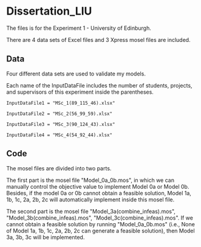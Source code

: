 # Dissertation_LIU

The files is for the Experiment 1 - University of Edinburgh.

There are 4 data sets of Excel files and 3 Xpress mosel files are included.

## Data
Four different data sets are used to validate my models.

Each name of the InputDataFile includes the number of students, projects, and supervisors of this experiment inside the parentheses.

    InputDataFile1 = "MSc_1(89_115_46).xlsx"
    
    InputDataFile2 = "MSc_2(56_99_59).xlsx"
    
    InputDataFile3 = "MSc_3(90_124_43).xlsx"
    
    InputDataFile4 = "MSc_4(54_92_44).xlsx"

## Code
The mosel files are divided into two parts.

The first part is the mosel file "Model_0a_0b.mos", in which we can manually control the objective value to implement Model 0a or Model 0b. Besides, if the model 0a or 0b cannot obtain a feasible solution, Model 1a, 1b, 1c, 2a, 2b, 2c will automatically implement inside this mosel file.

The second part is the mosel file "Model_3a(combine_infeas).mos", "Model_3b(combine_infeas).mos", "Model_3c(combine_infeas).mos". If we cannot obtain a feasible solution by running "Model_0a_0b.mos" (i.e., None of Model 1a, 1b, 1c, 2a, 2b, 2c can generate a feasible solution), then Model 3a, 3b, 3c will be implemented.
